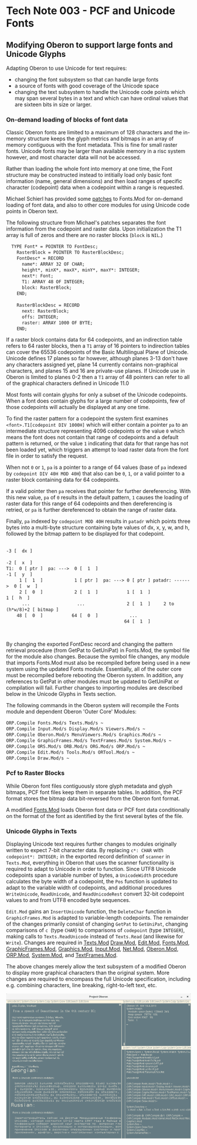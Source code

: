# Tech Note 003 - PCF and Unicode Fonts
## Modifying Oberon to support large fonts and Unicode Glyphs

Adapting Oberon to use Unicode for text requires: 
* changing the font subsystem so that can handle large fonts
* a source of fonts with good coverage of the Unicode space
* changing the text subsystem to handle the Unicode code points which may span several bytes in a text and which can have ordinal values that are sixteen bits in size or larger.

### On-demand loading of blocks of font data

Classic Oberon fonts are limited to a maximum of 128 characters and the in-memory structure keeps the glyph metrics and bitmaps in an array of memory contiguous with the font metadata. This is fine for small raster fonts. Unicode fonts may be larger than available memory in a risc system however, and most character data will not be accessed.

Rather than loading the whole font into memory at one time, the Font structure may be constructed instead to intitially load only basic font information (name, general dimensions) and then load ranges of specific character (codepoint) data when a codepoint within a range is requested.

Michael Schierl has provided some [patches](https://github.com/schierlm/OberonEmulator/blob/master/ProposedPatches/use-utf8-charset.patch) to Fonts.Mod for on-demand loading of font data, and also to other core modules for using Unicode code points in Oberon text.

The following structure from Michael's patches separates the font information from the codepoint and raster data. Upon initialization the T1 array is full of zeros and there are no raster blocks (`block` is `NIL`.)

```  
  TYPE Font* = POINTER TO FontDesc;
    RasterBlock = POINTER TO RasterBlockDesc;
    FontDesc* = RECORD
      name*: ARRAY 32 OF CHAR;
      height*, minX*, maxX*, minY*, maxY*: INTEGER;
      next*: Font;
      T1: ARRAY 48 OF INTEGER;
      block: RasterBlock;
    END;

    RasterBlockDesc = RECORD
      next: RasterBlock;
      offs: INTEGER;
      raster: ARRAY 1000 OF BYTE;
    END;

```
If a raster block contains data for 64 codepoints, and an indirection table refers to 64 raster blocks, then a `T1` array of 16 pointers to indirection tables can cover the 65536 codepoints of the Basic Multilingual Plane of Unicode. Unicode defines 17 planes so far however, although planes 3-13 don't have any characters assigned yet, plane 14 currently contains non-graphical characters, and planes 15 and 16 are private-use planes. If Unicode use in Oberon is limited to planes 0-2 then a `T1` array of 48 pointers can refer to all of the graphical characters defined in Unicode 11.0

Most fonts will contain glyphs for only a subset of the Unicode codepoints. When a font does contain glyphs for a large number of codepoints, few of those codepoints will actually be displayed at any one time.

To find the raster pattern for a codepoint the system first examines `<font>.T1[codepoint DIV 1000H]` which will either contain a pointer `pa` to an intermediate structure representing 4096 codepoints or the value `0` which means the font does not contain that range of codepoints and a default pattern is returned, or the value `1` indicating that data for that range has not been loaded yet, which triggers an attempt to load raster data from the font file in order to satisfy the request. 

When not `0` or `1`, `pa` is a pointer to a range of 64 values (base of `pa` indexed by `codepoint DIV 40H MOD 40H`) that also can be `0`, `1`, or a valid pointer to a raster block containing data for 64 codepoints. 

If a valid pointer then `pa` receives that pointer for further dereferencing.  With this new value, `pa` of `0` results in the default pattern, `1` causes the loading of raster data for this range of 64 codepoints and then dereferencing is retried, or `pa` is further dereferenced to obtain the range of raster data.

Finally, `pa` indexed by `codepoint MOD 40H` results in `patadr` which points three bytes into a multi-byte structure containing byte values of dx, x, y, w, and h, followed by the bitmap pattern to be displayed for that codepoint. 
 
```
                                                                        -3 [  dx ]
                                                                        -2 [  x  ]
T1:  0 [ ptr ]  pa: --->  0 [  1  ]                                     -1 [  y  ]
     1 [  1  ]            1 [ ptr ]  pa: ---> 0 [ ptr ] patadr: ------>  0 [  w  ]
     2 [  0  ]            2 [  1  ]           1 [  1  ]                  1 [  h  ]
      ...                  ...                2 [  1  ]     2 to (h*w/8)+2 [ bitmap ]
    48 [  0  ]           64 [  0  ]            ...
                                             64 [  1  ]
    
    
 ```   
By changing the exported FontDesc record and changing the pattern retrieval procedure (from GetPat to GetUniPat) in Fonts.Mod, the symbol file for the module also changes. Because the symbol file changes, any module that imports Fonts.Mod must also be recompiled before being used in a new system using the updated Fonts module. Essentially, all of the outer core must be recompiled before rebooting the Oberon system. In addition, any references to GetPat in other modules must be updated to GetUniPat or compilation will fail. Further changes to importing modules are described below in the Unicode Glyphs in Texts section.

The following commands in the Oberon system will recompile the Fonts module and dependent Oberon 'Outer Core' Modules:

```
ORP.Compile Fonts.Mod/s Texts.Mod/s ~
ORP.Compile Input.Mod/s Display.Mod/s Viewers.Mod/s ~
ORP.Compile Oberon.Mod/s MenuViewers.Mod/s Graphics.Mod/s ~
ORP.Compile GraphicFrames.Mod/s TextFrames.Mod/s System.Mod/s ~
ORP.Compile ORS.Mod/s ORB.Mod/s ORG.Mod/s ORP.Mod/s ~
ORP.Compile Edit.Mod/s Tools.Mod/s ORTool.Mod/s ~
ORP.Compile Draw.Mod/s ~
```

### Pcf to Raster Blocks

While Oberon font files contiguously store glyph metadata and glyph bitmaps, PCF font files keep them in separate tables. In addition, the PCF format stores the bitmap data bit-reversed from the Oberon font format.

A modified [Fonts.Mod](https://raw.githubusercontent.com/io-core/Edit/main/Fonts.Mod) loads Oberon font data or PCF font data conditionally on the format of the font as identified by the first several bytes of the file.

### Unicode Glyphs in Texts

Displaying Unicode text requires further changes to modules originally written to expect 7-bit character data. By replacing `c*: CHAR` with `codepoint*: INTEGER;` in the exported record definition of `scanner` in `Texts.Mod`, everything in Oberon that uses the scanner functionality is required to adapt to Unicode in order to function. Since UTF8 Unicode codepoints span a variable number of bytes, a `UnicodeWidth` procedure calculates the byte width of a codepoint, the `Pos` function is updated to adapt to the variable width of codepoints, and additional procedures `WriteUnicode`, `ReadUnicode`, and `ReadUnicodeRest` convert 32-bit codepoint values to and from UTF8 encoded byte sequences.

`Edit.Mod` gains an `InsertUnicode` function, the `DeleteChar` function in `GraphicFrames.Mod` is adapted to variable-length codepoints. The remainder of the changes primarily consist of changing `GetPat` to `GetUniPat`, changing comparisons of `c `(type `CHAR`) to comparisons of `codepoint` (type `INTEGER`), making calls to `Texts.ReadUnicode` instead of `Texts.Read` (and likewise for `Write`). Changes are required in [Texts.Mod](https://github.com/io-core/Edit/blob/main/Texts.Mod) [Draw.Mod](https://github.com/io-core/Draw/blob/main/Draw.Mod), [Edit.Mod](https://github.com/io-core/Edit/blob/main/Edit.Mod), [Fonts.Mod](https://github.com/io-core/Edit/blob/main/Fonts.Mod), [GraphicFrames.Mod](https://github.com/io-core/Draw/blob/main/GraphicFrames.Mod), [Graphics.Mod](https://github.com/io-core/Draw/blob/main/Graphics.Mod), [Input.Mod](https://github.com/io-core/Oberon/blob/main/Input.Mod), [Net.Mod](https://github.com/io-core/System/blob/main/Net.Mod), [Oberon.Mod](https://github.com/io-core/Oberon/blob/main/Oberon.Mod), [ORP.Mod](https://github.com/io-core/Build/blob/main/ORP.Mod), [System.Mod](https://github.com/io-core/System/blob/main/System.Mod), and [TextFrames.Mod](https://github.com/io-core/Edit/blob/main/TextFrames.Mod). 

The above changes merely allow the text subsystem of a modified Oberon to display more graphical characters than the original system. More changes are required to encompass the full Unicode specification, including e.g. combining characters, line breaking, right-to-left text, etc.

![font example](https://github.com/io-core/Technotes/blob/main/images/fonts.png "font example")
